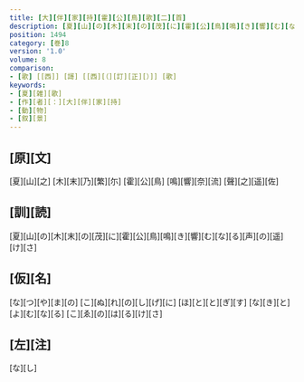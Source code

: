 ```yaml
---
title: [大][伴][家][持][霍][公][鳥][歌][二][首]
description: [夏][山][の][木][末][の][茂][に][霍][公][鳥][鳴][き][響][む][な][る][声][の][遥][け][さ]
position: 1494
category: [巻]8
version: '1.0'
volume: 8
comparison:
- [歌] [[西]] [謌] [[西][（][訂][正][）]] [歌]
keywords:
- [夏][雑][歌]
- [作][者][：][大][伴][家][持]
- [動][物]
- [叙][景]
---
```


## [原][文]

[夏][山][之] [木][末][乃][繁][尓] [霍][公][鳥] [鳴][響][奈][流] [聲][之][遥][佐]

## [訓][読]

[夏][山][の][木][末][の][茂][に][霍][公][鳥][鳴][き][響][む][な][る][声][の][遥][け][さ]

## [仮][名]

[な][つ][や][ま][の] [こ][ぬ][れ][の][し][げ][に] [ほ][と][と][ぎ][す] [な][き][と][よ][む][な][る] [こ][ゑ][の][は][る][け][さ]

## [左][注]

[な][し]

